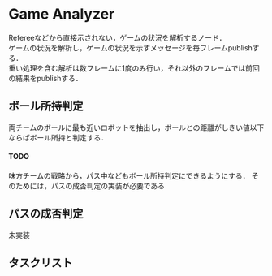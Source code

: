 # Game Analyzer

Refereeなどから直接示されない，ゲームの状況を解析するノード．  
ゲームの状況を解析し，ゲームの状況を示すメッセージを毎フレームpublishする．  
重い処理を含む解析は数フレームに1度のみ行い，それ以外のフレームでは前回の結果をpublishする．

## ボール所持判定

両チームのボールに最も近いロボットを抽出し，ボールとの距離がしきい値以下ならばボール所持と判定する．

#### TODO

味方チームの戦略から，パス中などもボール所持判定にできるようにする．
そのためには，パスの成否判定の実装が必要である

## パスの成否判定

未実装

## タスクリスト
